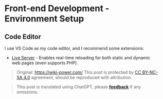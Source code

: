 # Front-end Development - Environment Setup

## Code Editor

I use VS Code as my code editor, and I recommend some extensions:

- [Live Server](https://marketplace.visualstudio.com/items?itemName=ritwickdey.LiveServer) - Enables real-time reloading for both static and dynamic web pages (even supports PHP).

> Original: <https://wiki-power.com/>
> This post is protected by [CC BY-NC-SA 4.0](https://creativecommons.org/licenses/by/4.0/deed.en) agreement, should be reproduced with attribution.

> This post is translated using ChatGPT, please [**feedback**](https://github.com/linyuxuanlin/Wiki_MkDocs/issues/new) if any omissions.